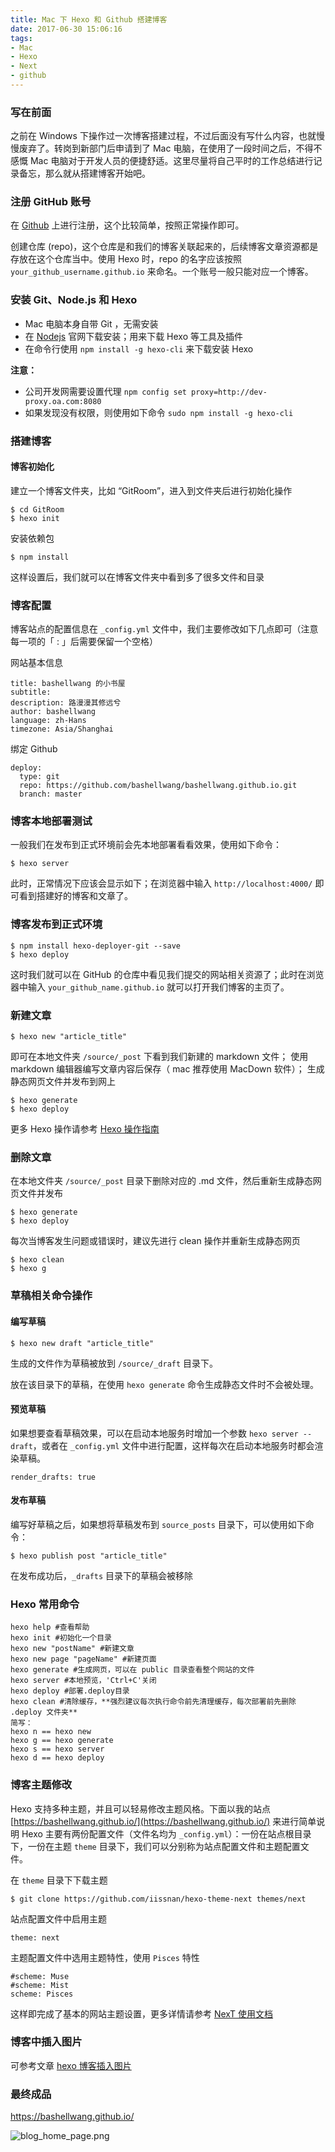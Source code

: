 ```yaml
---
title: Mac 下 Hexo 和 Github 搭建博客
date: 2017-06-30 15:06:16
tags: 
- Mac
- Hexo
- Next
- github
---
```


### 写在前面

之前在 Windows 下操作过一次博客搭建过程，不过后面没有写什么内容，也就慢慢废弃了。转岗到新部门后申请到了 Mac 电脑，在使用了一段时间之后，不得不感慨 Mac 电脑对于开发人员的便捷舒适。这里尽量将自己平时的工作总结进行记录备忘，那么就从搭建博客开始吧。

### 注册 GitHub 账号

在 [Github](https://github.com/) 上进行注册，这个比较简单，按照正常操作即可。

创建仓库 (repo)，这个仓库是和我们的博客关联起来的，后续博客文章资源都是存放在这个仓库当中。使用 Hexo 时，repo 的名字应该按照 `your_github_username.github.io` 来命名。一个账号一般只能对应一个博客。

<!-- more -->

### 安装 Git、Node.js 和 Hexo

- Mac 电脑本身自带 Git ，无需安装
- 在 [Nodejs](https://nodejs.org/en/) 官网下载安装；用来下载 Hexo 等工具及插件
- 在命令行使用 `npm install -g hexo-cli` 来下载安装 Hexo

**注意：**

- 公司开发网需要设置代理 `npm config set proxy=http://dev-proxy.oa.com:8080`
- 如果发现没有权限，则使用如下命令 `sudo npm install -g hexo-cli`

### 搭建博客

#### 博客初始化

建立一个博客文件夹，比如 “GitRoom”，进入到文件夹后进行初始化操作

```
$ cd GitRoom
$ hexo init
```
安装依赖包

```
$ npm install
```
这样设置后，我们就可以在博客文件夹中看到多了很多文件和目录

### 博客配置

博客站点的配置信息在 `_config.yml` 文件中，我们主要修改如下几点即可（注意每一项的「 : 」后需要保留一个空格）

网站基本信息

```
title: bashellwang 的小书屋
subtitle:
description: 路漫漫其修远兮
author: bashellwang
language: zh-Hans
timezone: Asia/Shanghai
```

绑定 Github

```
deploy:
  type: git
  repo: https://github.com/bashellwang/bashellwang.github.io.git
  branch: master
```

### 博客本地部署测试

一般我们在发布到正式环境前会先本地部署看看效果，使用如下命令：

```
$ hexo server
```

此时，正常情况下应该会显示如下；在浏览器中输入 `http://localhost:4000/` 即可看到搭建好的博客和文章了。

### 博客发布到正式环境

```
$ npm install hexo-deployer-git --save
$ hexo deploy
```
这时我们就可以在 GitHub 的仓库中看见我们提交的网站相关资源了；此时在浏览器中输入 `your_github_name.github.io` 就可以打开我们博客的主页了。

### 新建文章

```
$ hexo new "article_title"
```
即可在本地文件夹 `/source/_post` 下看到我们新建的 markdown 文件；
使用 markdown 编辑器编写文章内容后保存（ mac 推荐使用 MacDown 软件）；
生成静态网页文件并发布到网上

```
$ hexo generate
$ hexo deploy
```
更多 Hexo 操作请参考 [Hexo 操作指南](https://hexo.io/zh-cn/docs/)

### 删除文章
在本地文件夹 `/source/_post` 目录下删除对应的 .md 文件，然后重新生成静态网页文件并发布

```
$ hexo generate
$ hexo deploy
```
每次当博客发生问题或错误时，建议先进行 clean 操作并重新生成静态网页

```
$ hexo clean
$ hexo g
```

### 草稿相关命令操作

#### 编写草稿
```
$ hexo new draft "article_title"
```
生成的文件作为草稿被放到 `/source/_draft` 目录下。

放在该目录下的草稿，在使用 `hexo generate` 命令生成静态文件时不会被处理。

#### 预览草稿
如果想要查看草稿效果，可以在启动本地服务时增加一个参数 `hexo server --draft`，或者在 `_config.yml` 文件中进行配置，这样每次在启动本地服务时都会渲染草稿。

```
render_drafts: true
```

#### 发布草稿
编写好草稿之后，如果想将草稿发布到 `source_posts` 目录下，可以使用如下命令：

```
$ hexo publish post "article_title"
```
在发布成功后，`_drafts` 目录下的草稿会被移除


### Hexo 常用命令

```
hexo help #查看帮助
hexo init #初始化一个目录
hexo new "postName" #新建文章
hexo new page "pageName" #新建页面
hexo generate #生成网页，可以在 public 目录查看整个网站的文件
hexo server #本地预览，'Ctrl+C'关闭
hexo deploy #部署.deploy目录
hexo clean #清除缓存，**强烈建议每次执行命令前先清理缓存，每次部署前先删除 .deploy 文件夹**
简写：
hexo n == hexo new
hexo g == hexo generate
hexo s == hexo server
hexo d == hexo deploy
```

### 博客主题修改
Hexo 支持多种主题，并且可以轻易修改主题风格。下面以我的站点 [https://bashellwang.github.io/](https://bashellwang.github.io/) 来进行简单说明
Hexo 主要有两份配置文件（文件名均为 `_config.yml`）：一份在站点根目录下，一份在主题 `theme` 目录下，我们可以分别称为站点配置文件和主题配置文件。

在 `theme` 目录下下载主题

```
$ git clone https://github.com/iissnan/hexo-theme-next themes/next
```

站点配置文件中启用主题

```
theme: next
```

主题配置文件中选用主题特性，使用 `Pisces` 特性

```
#scheme: Muse
#scheme: Mist
scheme: Pisces
```
这样即完成了基本的网站主题设置，更多详情请参考 [NexT 使用文档](http://theme-next.iissnan.com/getting-started.html)

### 博客中插入图片

可参考文章 [hexo 博客插入图片](https://univer2012.github.io/2017/04/23/6how-to-insert-picture-in-hexo-blog/)

### 最终成品

https://bashellwang.github.io/

![blog_home_page.png](2017-06-30-Mac-下-Hexo-和-Github-搭建博客/blog_home_page.png)